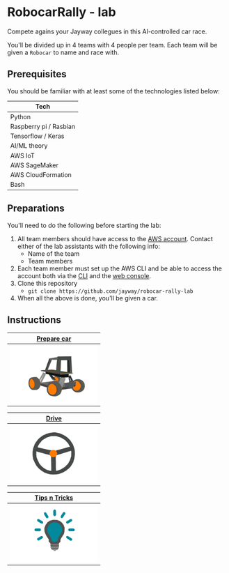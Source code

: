 # RobocarRally - lab

Compete agains your Jayway collegues in this AI-controlled car race.

You'll be divided up in 4 teams with 4 people per team. Each team will be given a `Robocar` to name and race with.

## Prerequisites

You should be familiar with at least some of the technologies listed below:

| Tech      |
| --------- | 
| Python |
| Raspberry pi / Rasbian |
| Tensorflow / Keras |
| AI/ML theory |
| AWS IoT |
| AWS SageMaker |
| AWS CloudFormation |
| Bash |

## Preparations

You'll need to do the following before starting the lab:

1. All team members should have access to the [AWS account](https://648414911232.signin.aws.amazon.com/console). Contact either of the lab assistants with the following info:
   - Name of the team
   - Team members
1. Each team member must set up the AWS CLI and be able to access the account both via the [CLI](https://aws.amazon.com/cli) and the [web console](https://648414911232.signin.aws.amazon.com/console).
1. Clone this repository
   - `git clone https://github.com/jayway/robocar-rally-lab`
1. When all the above is done, you'll be given a car.

## Instructions

| [Prepare car](docs/PREPARE-CAR.md)          |
|     :---:                                   |
| <img src="docs/donkey-car.jpg" width="200"> |

| [Drive](docs/DRIVE-CAR.md)                      |
|     :---:                                       |
| <img src="docs/steering-wheel.jpg" width="200"> |

| [Tips n Tricks](docs/TIPS-N-TRICKS.md)          |
|     :---:                                       |
| <img src="docs/tips-n-tricks.jpg" width="200">  |